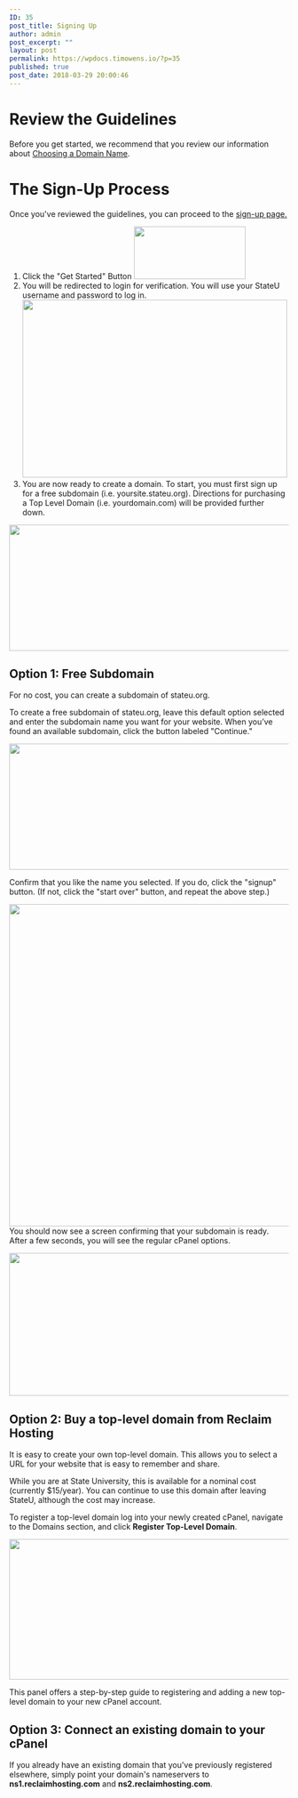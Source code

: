 ```yaml
---
ID: 35
post_title: Signing Up
author: admin
post_excerpt: ""
layout: post
permalink: https://wpdocs.timowens.io/?p=35
published: true
post_date: 2018-03-29 20:00:46
---
```

<h1>Review the Guidelines</h1>
Before you get started, we recommend that you review our information about <a class="wikilink1" title="general:choosing-a-domain-name" href="http://stateu.org/docs/uncategorized/choosing-your-domain-name/" target="_blank" rel="noopener noreferrer">Choosing a Domain Name</a>.
<h1>The Sign-Up Process</h1>
Once you've reviewed the guidelines, you can proceed to the <a class="urlextern" title="https://stateu.org" href="https://stateu.org" target="_blank" rel="nofollow noopener noreferrer">sign-up page.</a>
<ol>
 	<li class="vspace">Click the "Get Started" Button
<img class="alignnone wp-image-64 size-full" src="https://stateu.org/docs/wp-content/uploads/2018/03/Screen-Shot-2018-03-29-at-4.37.17-PM.png" alt="" width="201" height="95" /></li>
 	<li class="vspace">You will be redirected to login for verification. You will use your StateU username and password to log in.
<img class="alignnone wp-image-66 size-full" src="https://stateu.org/docs/wp-content/uploads/2018/03/login.png" alt="" width="477" height="320" /></li>
 	<li class="vspace">You are now ready to create a domain. To start, you must first sign up for a free subdomain (i.e. yoursite.stateu.org). Directions for purchasing a Top Level Domain (i.e. yourdomain.com) will be provided further down.</li>
</ol>
<p style="text-align: center;"><img class="alignnone size-full wp-image-340" src="https://stateu.org/docs/wp-content/uploads/2018/03/stateu-e1522415387120-1.png" alt="" width="767" height="227" /></p>

<h2 id="option-1free-subdomain" class="sectionedit4">Option 1: Free Subdomain</h2>
For no cost, you can create a subdomain of stateu.org.

To create a free subdomain of stateu.org, leave this default option selected and enter the subdomain name you want for your website. When you’ve found an available subdomain, click the button labeled "Continue."
<div class="level3">

<img class="size-full wp-image-341 aligncenter" src="https://stateu.org/docs/wp-content/uploads/2018/03/stateu-e1522415387120-2.png" alt="" width="767" height="227" />

Confirm that you like the name you selected. If you do, click the "signup" button. (If not, click the "start over" button, and repeat the above step.)

<img class="alignnone size-full wp-image-70" src="https://stateu.org/docs/wp-content/uploads/2018/03/stateu.org_.png" alt="" width="1013" height="580" />You should now see a screen confirming that your subdomain is ready. After a few seconds, you will see the regular cPanel options.

<img class="alignnone size-full wp-image-72" src="https://stateu.org/docs/wp-content/uploads/2018/03/3.png" alt="" width="888" height="257" />

</div>
<h2 id="option-1free-subdomain" class="sectionedit4">Option 2: Buy a top-level domain from Reclaim Hosting</h2>
It is easy to create your own top-level domain. This allows you to select a URL for your website that is easy to remember and share.

While you are at State University, this is available for a nominal cost (currently $15/year). You can continue to use this domain after leaving StateU, although the cost may increase.

To register a top-level domain log into your newly created cPanel, navigate to the Domains section, and click <strong>Register Top-Level Domain</strong>.

<img class="alignnone size-full wp-image-342" src="https://stateu.org/docs/wp-content/uploads/2018/03/2018-08-09-at-8.32-AM.png" alt="" width="894" height="253" />

This panel offers a step-by-step guide to registering and adding a new top-level domain to your new cPanel account.
<h2 id="option-1free-subdomain" class="sectionedit4">Option 3: Connect an existing domain to your cPanel</h2>
If you already have an existing domain that you've previously registered elsewhere, simply point your domain's nameservers to <strong>ns1.reclaimhosting.com</strong> and <strong>ns2.reclaimhosting.com</strong>.